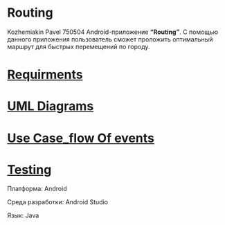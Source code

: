 # Routing
Kozhemiakin Pavel 750504
Android-приложение **“Routing”**. С помощью данного приложения пользователь сможет проложить оптимальный маршрут для быстрых перемещений по городу.
# [Requirments](https://github.com/PaBLovko/Routing/blob/master/SRS.md)
# [UML Diagrams](https://github.com/PaBLovko/Routing/blob/master/UML.md)
# [Use Case_flow Of events](https://github.com/PaBLovko/Routing/blob/master/UseCase_flowOfevents.md)
# [Testing](https://github.com/VadimTagiev750504/Routing/blob/master/Test.md)
Платформа: Android

Среда разработки: Android Studio

Язык: Java
